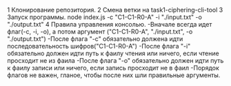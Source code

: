 1 Клонирование репозитория.
2 Смена ветки на task1-ciphering-cli-tool
3 Запуск программы.
  node index.js -c "C1-C1-R0-A" -i "./input.txt" -o "./output.txt"
4 Правила управления консолью.
  -Вначале всегда идет флаг(-c, -i, -o), а потом аргумент ("C1-C1-R0-A", "./input.txt", -o "./output.txt")
  -После флага "-с" обязательно должена идти последовательность шифров("C1-C1-R0-A")
  -После флага "-i" обязательно должен идти путь к фаилу чтения или ничего, если чтение просходит не из фаила 
  -После флага "-o" обязательно должен идти путь к фаилу записи или ничего, если запись просходит не в фаил 
  -Порядок флагов не важен, гланое, чтобы после них шли правильные аргументы.